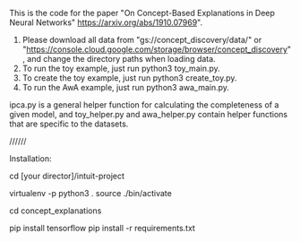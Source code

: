 This is the code for the paper "On Concept-Based Explanations in Deep Neural
Networks" https://arxiv.org/abs/1910.07969".

1.  Please download all data from "gs://concept_discovery/data/" or
    "https://console.cloud.google.com/storage/browser/concept_discovery", and
    change the directory paths when loading data.
2.  To run the toy example, just run python3 toy_main.py.
3.  To create the toy example, just run python3 create_toy.py.
4.  To run the AwA example, just run python3 awa_main.py.

ipca.py is a general helper function for calculating the completeness of a given
model, and toy_helper.py and awa_helper.py contain helper functions that are
specific to the datasets.




//////

Installation:

cd [your director]/intuit-project

virtualenv -p python3 .
source ./bin/activate

cd concept_explanations

pip install tensorflow
pip install -r requirements.txt